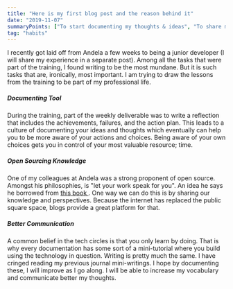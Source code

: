 ```yaml
---
title: "Here is my first blog post and the reason behind it"
date: "2019-11-07" 
summaryPoints: ["To start documenting my thoughts & ideas", "To share my knowledge & perspective", "To learn to communicate better"]
tag: "habits"
---
```


I recently got laid off from Andela a few weeks to being a junior developer (I will share my experience in a separate post). Among all the tasks that were part of the training, I found writing to be the most mundane. But it is such tasks that are, ironically, most important. I am trying to draw the lessons from the training to be part of my professional life.

##### Documenting Tool

During the training, part of the weekly deliverable was to write a reflection that includes the achievements, failures, and the action plan. This leads to a culture of documenting your ideas and thoughts which eventually can help you to be more aware of your actions and choices. Being aware of your own choices gets you in control of your most valuable resource; time.

##### Open Sourcing Knowledge

One of my colleagues at Andela was a strong proponent of open source. Amongst his philosophies, is "let your work speak for you". An idea he says he borrowed from <a href=https://www.goodreads.com/book/show/13525945-so-good-they-can-t-ignore-you> this book </a>. One way we can do this is by sharing our knowledge and perspectives. Because the internet has replaced the public square space, blogs provide a great platform for that.

##### Better Communication

A common belief in the tech circles is that you only learn by doing. That is why every documentation has some sort of a mini-tutorial where you build using the technology in question. Writing is pretty much the same. I have cringed reading my previous journal mini-writings. I hope by documenting these, I will improve as I go along. I will be able to increase my vocabulary and communicate better my thoughts. 
